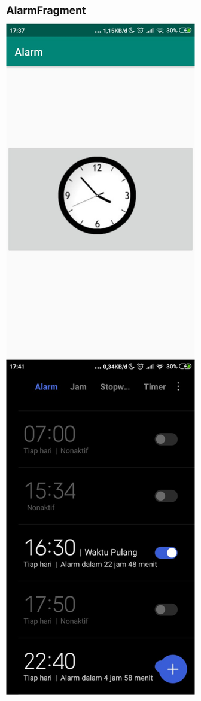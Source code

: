 # AlarmFragment
![alt text](https://github.com/PrisheAA/AlarmFragment/blob/master/ALARM/1.jpeg)
![alt text](https://github.com/PrisheAA/AlarmFragment/blob/master/ALARM/2.jpeg)
